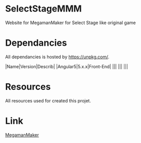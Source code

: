 # SelectStageMMM
Website for MegamanMaker for Select Stage like original game

# Dependancies

All dependancies is hosted by https://unpkg.com/.

|Name|Version|Describ|
|Angular5|5.x.x|Front-End|
|||
|||
|||

# Resources

All resources used for created this projet.

# Link

[MegamanMaker](https://megamanmaker.com/)

